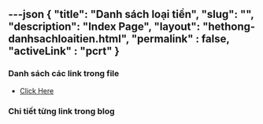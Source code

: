 ---json
{
    "title": "Danh sách loại tiền",
    "slug": "",
    "description": "Index Page",
    "layout": "hethong-danhsachloaitien.html",
    "permalink" : false,
    "activeLink" : "pcrt"
}
---

### Danh sách các link trong file
- [Click Here](./blog-list.html)

### Chi tiết từng link trong blog